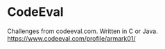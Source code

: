 # CodeEval
Challenges from codeeval.com. Written in C or Java.
https://www.codeeval.com/profile/armark01/
